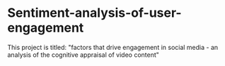 # Sentiment-analysis-of-user-engagement
This project is titled: "factors that drive engagement in social media - an analysis of the cognitive appraisal of video content"
